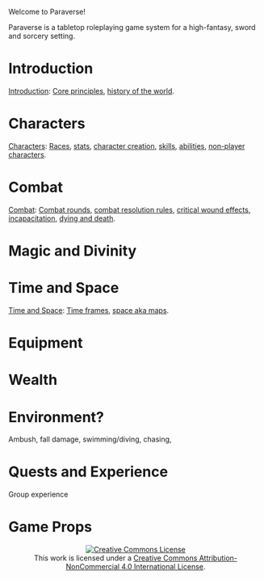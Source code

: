 Welcome to Paraverse!

Paraverse is a tabletop roleplaying game system for a high-fantasy, sword and sorcery setting.

# Introduction
[Introduction](pages/introduction): [Core principles](pages/introduction#core-principles), [history of the world](pages/introduction#history-of-the-world).

# Characters
[Characters](pages/characters): [Races](pages/characters#races), [stats](pages/characters#stats), [character creation](pages/characters#character-creation), [skills](pages/characters#skills), [abilities](pages/characters#abilities), [non-player characters](pages/characters#non-player-characters).

# Combat
[Combat](pages/combat): [Combat rounds](pages/combat#combat-rounds), [combat resolution rules](pages/combat#combat-resolution-rules), [critical wound effects](pages/combat#critical-wound-effects), [incapacitation](pages/combat#incapacitation), [dying and death](pages/combat#dying-and-death).

# Magic and Divinity

# Time and Space
[Time and Space](pages/time-and-space): [Time frames](pages/time-and-space#time-frames), [space aka maps](pages/time-and-space#space-aka-maps).

# Equipment

# Wealth

# Environment?
Ambush, fall damage, swimming/diving, chasing,

# Quests and Experience
Group experience

# Game Props

 <div style="text-align:center;"><a rel="license" href="http://creativecommons.org/licenses/by-nc/4.0/"><img alt="Creative Commons License" style="border-width:0" src="https://i.creativecommons.org/l/by-nc/4.0/88x31.png" /></a><br />This work is licensed under a <a rel="license" href="http://creativecommons.org/licenses/by-nc/4.0/">Creative Commons Attribution-NonCommercial 4.0 International License</a>.</div>
